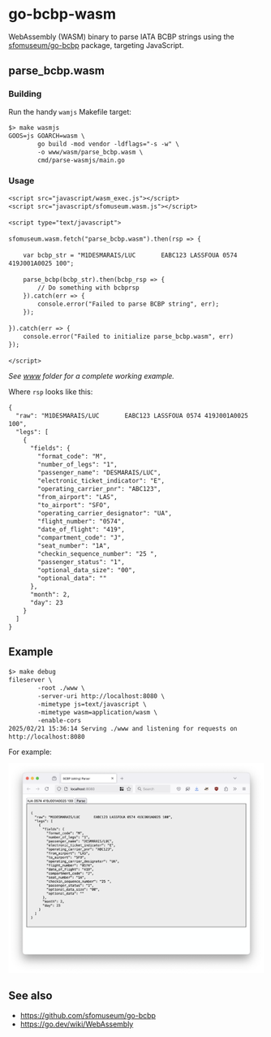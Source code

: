 # go-bcbp-wasm

WebAssembly (WASM) binary to parse IATA BCBP strings using the [sfomuseum/go-bcbp](https://github.com/sfomuseum/go-bcbp) package, targeting JavaScript.

## parse_bcbp.wasm

### Building

Run the handy `wamjs` Makefile target:

```
$> make wasmjs
GOOS=js GOARCH=wasm \
		go build -mod vendor -ldflags="-s -w" \
		-o www/wasm/parse_bcbp.wasm \
		cmd/parse-wasmjs/main.go
```

### Usage

```
<script src="javascript/wasm_exec.js"></script>
<script src="javascript/sfomuseum.wasm.js"></script>	

<script type="text/javascript">

sfomuseum.wasm.fetch("parse_bcbp.wasm").then(rsp => {

	var bcbp_str = "M1DESMARAIS/LUC       EABC123 LASSFOUA 0574 419J001A0025 100";

	parse_bcbp(bcbp_str).then(bcbp_rsp => {
		// Do something with bcbprsp
	}).catch(err => {
		console.error("Failed to parse BCBP string", err);
	});
	
}).catch(err => {
	console.error("Failed to initialize parse_bcbp.wasm", err)
});

</script>
```

_See [www](www) folder for a complete working example._

Where `rsp` looks like this:

```
{
  "raw": "M1DESMARAIS/LUC       EABC123 LASSFOUA 0574 419J001A0025 100",
  "legs": [
    {
      "fields": {
        "format_code": "M",
        "number_of_legs": "1",
        "passenger_name": "DESMARAIS/LUC",
        "electronic_ticket_indicator": "E",
        "operating_carrier_pnr": "ABC123",
        "from_airport": "LAS",
        "to_airport": "SFO",
        "operating_carrier_designator": "UA",
        "flight_number": "0574",
        "date_of_flight": "419",
        "compartment_code": "J",
        "seat_number": "1A",
        "checkin_sequence_number": "25 ",
        "passenger_status": "1",
        "optional_data_size": "00",
        "optional_data": ""
      },
      "month": 2,
      "day": 23
    }
  ]
}
```

## Example

```
$> make debug
fileserver \
		-root ./www \
		-server-uri http://localhost:8080 \
		-mimetype js=text/javascript \
		-mimetype wasm=application/wasm \
		-enable-cors
2025/02/21 15:36:14 Serving ./www and listening for requests on http://localhost:8080

```

For example:

![](docs/images/go-bcbp-wasm-server.png)

## See also

* https://github.com/sfomuseum/go-bcbp
* https://go.dev/wiki/WebAssembly